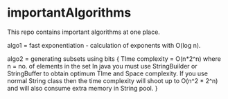 # importantAlgorithms
This repo contains important algorithms at one place.

algo1 = fast exponentiation - calculation of exponents with O(log n).

algo2 = generating subsets using bits {
  TIme complexity = O(n*2^n) where n = no. of elements in the set
  In java you must use StringBuilder or StringBuffer to obtain optimum TIme and Space complexity.
  If you use normal String class then the time complexity will shoot up to O(n^2 * 2^n) and will also consume extra memory in String pool.
}
